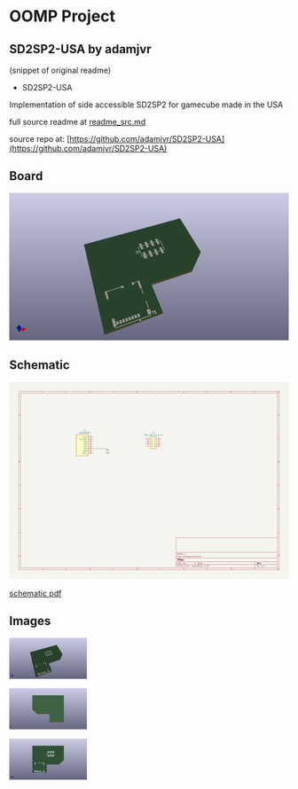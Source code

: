 # OOMP Project  
## SD2SP2-USA  by adamjvr  
  
(snippet of original readme)  
  
- SD2SP2-USA  
  
Implementation of side accessible SD2SP2 for gamecube made in the USA  
  
  full source readme at [readme_src.md](readme_src.md)  
  
source repo at: [https://github.com/adamjvr/SD2SP2-USA](https://github.com/adamjvr/SD2SP2-USA)  
## Board  
  
[![working_3d.png](working_3d_600.png)](working_3d.png)  
## Schematic  
  
[![working_schematic.png](working_schematic_600.png)](working_schematic.png)  
  
[schematic pdf](working_schematic.pdf)  
## Images  
  
[![working_3d.png](working_3d_140.png)](working_3d.png)  
  
[![working_3d_back.png](working_3d_back_140.png)](working_3d_back.png)  
  
[![working_3d_front.png](working_3d_front_140.png)](working_3d_front.png)  
